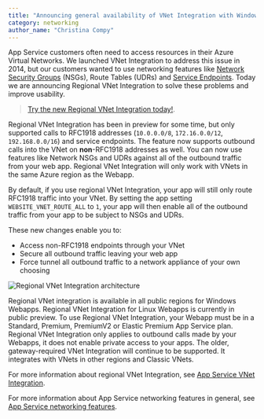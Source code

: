 ```yaml
---
title: "Announcing general availability of VNet Integration with Windows Web Apps"
category: networking
author_name: "Christina Compy"
---
```


App Service customers often need to access resources in their Azure Virtual Networks. We launched VNet Integration to address this issue in 2014, but our customers wanted to use networking features like [Network Security Groups](https://docs.microsoft.com/archive/blogs/igorpag/azure-network-security-groups-nsg-best-practices-and-lessons-learned) (NSGs), Route Tables (UDRs) and [Service Endpoints](https://docs.microsoft.com/azure/virtual-network/virtual-network-service-endpoints-overview). Today we are announcing Regional VNet Integration to solve these problems and improve usability.

> [Try the new Regional VNet Integration today!](https://docs.microsoft.com/azure/app-service/web-sites-integrate-with-vnet).

Regional VNet Integration has been in preview for some time, but only supported calls to RFC1918 addresses (`10.0.0.0/8`, `172.16.0.0/12`, `192.168.0.0/16`) and service endpoints. The feature now supports outbound calls into the VNet on **non**-RFC1918 addresses as well. You can now use features like Network NSGs and UDRs against all of the outbound traffic from your web app. Regional VNet Integration will only work with VNets in the same Azure region as the Webapp.

By default, if you use regional VNet Integration, your app will still only route RFC1918 traffic into your VNet. By setting the app setting `WEBSITE_VNET_ROUTE_ALL` to `1`, your app will then enable all of the outbound traffic from your app to be subject to NSGs and UDRs.

These new changes enable you to:

- Access non-RFC1918 endpoints through your VNet
- Secure all outbound traffic leaving your web app
- Force tunnel all outbound traffic to a network appliance of your own choosing

![Regional VNet Integration architecture]({{site.baseurl}}/media/2020/02/vnetint-regionalworks.png)

Regional VNet integration is available in all public regions for Windows Webapps. Regional VNet Integration for Linux Webapps is currently in public preview. To use Regional VNet Integration, your Webapp must be in a Standard, Premium, PremiumV2 or Elastic Premium App Service plan. Regional VNet Integration only applies to outbound calls made by your Webapps, it does not enable private access to your apps. The older, gateway-required VNet Integration will continue to be supported. It integrates with VNets in other regions and Classic VNets.

For more information about regional VNet Integration, see [App Service VNet Integration](https://docs.microsoft.com/azure/app-service/web-sites-integrate-with-vnet).

For more information about App Service networking features in general, see [App Service networking features](https://docs.microsoft.com/azure/app-service/networking-features).
